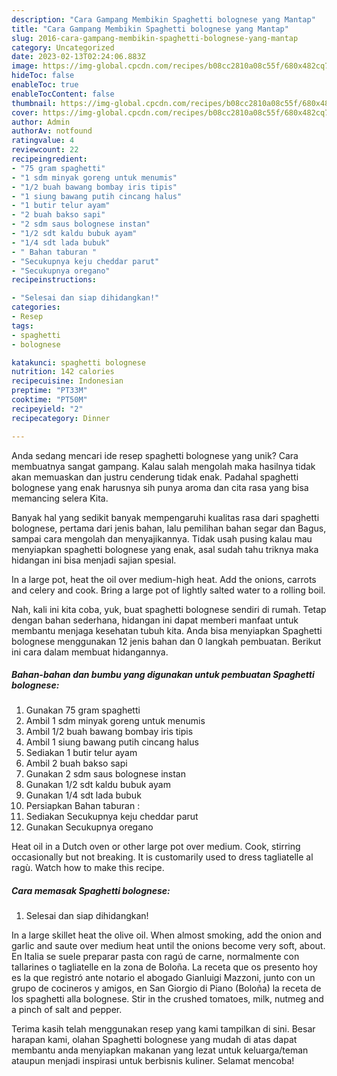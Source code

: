 ```yaml
---
description: "Cara Gampang Membikin Spaghetti bolognese yang Mantap"
title: "Cara Gampang Membikin Spaghetti bolognese yang Mantap"
slug: 2016-cara-gampang-membikin-spaghetti-bolognese-yang-mantap
category: Uncategorized
date: 2023-02-13T02:24:06.883Z
image: https://img-global.cpcdn.com/recipes/b08cc2810a08c55f/680x482cq70/spaghetti-bolognese-foto-resep-utama.jpg
hideToc: false
enableToc: true
enableTocContent: false
thumbnail: https://img-global.cpcdn.com/recipes/b08cc2810a08c55f/680x482cq70/spaghetti-bolognese-foto-resep-utama.jpg
cover: https://img-global.cpcdn.com/recipes/b08cc2810a08c55f/680x482cq70/spaghetti-bolognese-foto-resep-utama.jpg
author: Admin
authorAv: notfound
ratingvalue: 4
reviewcount: 22
recipeingredient:
- "75 gram spaghetti"
- "1 sdm minyak goreng untuk menumis"
- "1/2 buah bawang bombay iris tipis"
- "1 siung bawang putih cincang halus"
- "1 butir telur ayam"
- "2 buah bakso sapi"
- "2 sdm saus bolognese instan"
- "1/2 sdt kaldu bubuk ayam"
- "1/4 sdt lada bubuk"
- " Bahan taburan "
- "Secukupnya keju cheddar parut"
- "Secukupnya oregano"
recipeinstructions:

- "Selesai dan siap dihidangkan!"
categories:
- Resep
tags:
- spaghetti
- bolognese

katakunci: spaghetti bolognese 
nutrition: 142 calories
recipecuisine: Indonesian
preptime: "PT33M"
cooktime: "PT50M"
recipeyield: "2"
recipecategory: Dinner

---
```





Anda sedang mencari ide resep spaghetti bolognese yang unik? Cara membuatnya sangat gampang. Kalau salah mengolah maka hasilnya tidak akan memuaskan dan justru cenderung tidak enak. Padahal spaghetti bolognese yang enak harusnya sih punya aroma dan cita rasa yang bisa memancing selera Kita.





Banyak hal yang sedikit banyak mempengaruhi kualitas rasa dari spaghetti bolognese, pertama dari jenis bahan, lalu pemilihan bahan segar dan Bagus, sampai cara mengolah dan menyajikannya. Tidak usah pusing kalau mau menyiapkan spaghetti bolognese yang enak,      asal sudah tahu triknya maka hidangan ini bisa menjadi sajian spesial.














In a large pot, heat the oil over medium-high heat. Add the onions, carrots and celery and cook. Bring a large pot of lightly salted water to a rolling boil.






Nah, kali ini kita coba, yuk, buat spaghetti bolognese sendiri di rumah. Tetap dengan bahan sederhana, hidangan ini dapat memberi manfaat untuk membantu menjaga kesehatan tubuh kita. Anda bisa menyiapkan Spaghetti bolognese menggunakan 12 jenis bahan dan 0 langkah pembuatan. Berikut ini cara dalam membuat hidangannya.

<!--inarticleads1-->

##### Bahan-bahan dan bumbu yang digunakan untuk pembuatan Spaghetti bolognese:

1. Gunakan 75 gram spaghetti
1. Ambil 1 sdm minyak goreng untuk menumis
1. Ambil 1/2 buah bawang bombay iris tipis
1. Ambil 1 siung bawang putih cincang halus
1. Sediakan 1 butir telur ayam
1. Ambil 2 buah bakso sapi
1. Gunakan 2 sdm saus bolognese instan
1. Gunakan 1/2 sdt kaldu bubuk ayam
1. Gunakan 1/4 sdt lada bubuk
1. Persiapkan  Bahan taburan :
1. Sediakan Secukupnya keju cheddar parut
1. Gunakan Secukupnya oregano


Heat oil in a Dutch oven or other large pot over medium. Cook, stirring occasionally but not breaking. It is customarily used to dress tagliatelle al ragù. Watch how to make this recipe. 

<!--inarticleads2-->

##### Cara memasak Spaghetti bolognese:


1. Selesai dan siap dihidangkan!

In a large skillet heat the olive oil. When almost smoking, add the onion and garlic and saute over medium heat until the onions become very soft, about. En Italia se suele preparar pasta con ragú de carne, normalmente con tallarines o tagliatelle en la zona de Boloña. La receta que os presento hoy es la que registró ante notario el abogado Gianluigi Mazzoni, junto con un grupo de cocineros y amigos, en San Giorgio di Piano (Boloña) la receta de los spaghetti alla bolognese. Stir in the crushed tomatoes, milk, nutmeg and a pinch of salt and pepper. 

Terima kasih telah menggunakan resep yang kami tampilkan di sini. Besar harapan kami, olahan Spaghetti bolognese yang mudah di atas dapat membantu anda menyiapkan makanan yang lezat untuk keluarga/teman ataupun menjadi inspirasi untuk berbisnis kuliner. Selamat mencoba!
